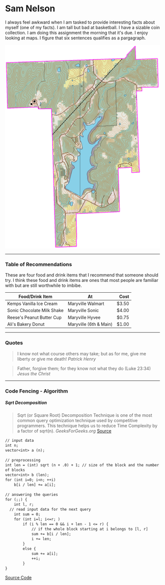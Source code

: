 # Sam Nelson
I always feel awkward when I am tasked to provide interesting facts about myself (one of my facts). I am tall but bad at basketball. I have a sizable coin collection. I am doing this assignment the morning that it's due. I enjoy looking at maps. I figure that six sentences qualifies as a pargagraph. 

![Image of park](image.gif)

--- 

### Table of Recommendations

These are four food and drink items that I recommend that someone should try. I think these food and drink items are ones that most people are familiar with but are still worthwhile to imbibe.

| Food/Drink Item | At | Cost |
| --- | --- | ---: |
| Kemps Vanilla Ice Cream| Maryville Walmart | $3.50 |
| Sonic Chocolate Milk Shake | Maryville Sonic | $4.00 |
| Reese's Peanut Butter Cup | Maryville Hyvee | $0.75 |
| Ali's Bakery Donut | Maryville (6th & Main) | $1.00 |

--- 

### Quotes

> I know not what course others may take; but
as for me, give me liberty or give me death!
*Patrick Henry*

> Father, forgive them; for they know not what they do (Luke 23:34)
*Jesus the Christ*

---

### Code Fencing - Algorithm
##### Sqrt Decomposition
> Sqrt (or Square Root) Decomposition Technique is one of the most common query optimization technique used by competitive programmers. This technique helps us to reduce Time Complexity by a factor of sqrt(n). *GeeksForGeeks.org*
[Source](https://www.geeksforgeeks.org/sqrt-square-root-decomposition-technique-set-1-introduction/)

~~~
// input data
int n;
vector<int> a (n);

// preprocessing
int len = (int) sqrt (n + .0) + 1; // size of the block and the number of blocks
vector<int> b (len);
for (int i=0; i<n; ++i)
    b[i / len] += a[i];

// answering the queries
for (;;) {
    int l, r;
  // read input data for the next query
    int sum = 0;
    for (int i=l; i<=r; )
        if (i % len == 0 && i + len - 1 <= r) {
            // if the whole block starting at i belongs to [l, r]
            sum += b[i / len];
            i += len;
        }
        else {
            sum += a[i];
            ++i;
        }
}
~~~
[Source Code](https://cp-algorithms.com/data_structures/sqrt_decomposition.html)

